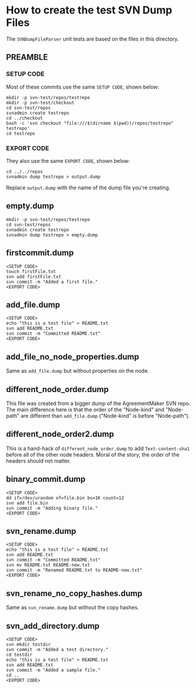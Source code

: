 # How to create the test SVN Dump Files

The `SVNDumpFileParser` unit tests are based on the files in this directory.

## PREAMBLE

### SETUP CODE

Most of these commits use the same `SETUP CODE`, shown below:

    mkdir -p svn-test/repos/testrepo
    mkdir -p svn-test/checkout
    cd svn-test/repos
    svnadmin create testrepo
    cd ../checkout
    bash -c 'svn checkout "file:///$(dirname $(pwd))/repos/testrepo" testrepo'
    cd testrepo

### EXPORT CODE

They also use the same `EXPORT CODE`, shown below:

    cd ../../repos
    svnadmin dump testrepo > output.dump

Replace `output.dump` with the name of the dump file you're creating.

## empty.dump

    mkdir -p svn-test/repos/testrepo
    cd svn-test/repos
    svnadmin create testrepo
    svnadmin dump testrepo > empty.dump
    
## firstcommit.dump

    <SETUP CODE>
    touch firstFile.txt
    svn add firstFile.txt
    svn commit -m "Added a first file."
    <EXPORT CODE>

## add_file.dump

    <SETUP CODE>
    echo "this is a test file" > README.txt
    svn add README.txt
    svn commit -m "Committed README.txt"
    <EXPORT CODE>

## add_file_no_node_properties.dump

Same as `add_file.dump` but without properties on the node.

## different_node_order.dump

This file was created from a bigger dump of the AgreementMaker SVN repo.
The main difference here is that the order of the "Node-kind" and "Node-path"
are different than `add_file.dump` ("Node-kind" is before "Node-path").

## different_node_order2.dump

This is a hand-hack of `different_node_order.dump` to add `Text-content-sha1` before all
of the other node headers.  Moral of the story, the order of the headers should not matter.

## binary_commit.dump

    <SETUP CODE>
    dd if=/dev/urandom of=file.bin bs=1K count=12
    svn add file.bin
    svn commit -m "Adding binary file."
    <EXPORT CODE>

## svn_rename.dump

    <SETUP CODE>
    echo "this is a test file" > README.txt
    svn add README.txt
    svn commit -m "Committed README.txt"
    svn mv README.txt README-new.txt
    svn commit -m "Renamed README.txt to README-new.txt"
    <EXPORT CODE>

## svn_rename_no_copy_hashes.dump

Same as `svn_rename.dump` but without the copy hashes.

## svn_add_directory.dump

    <SETUP CODE>
    svn mkdir testdir
    svn commit -m "Added a test directory."
    cd testdir
    echo "this is a test file" > README.txt
    svn add README.txt
    svn commit -m "Added a sample file."
    cd ..
    <EXPORT CODE>
